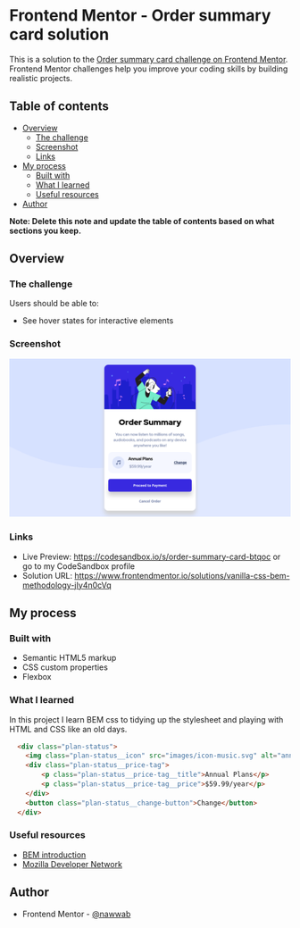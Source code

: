 # Frontend Mentor - Order summary card solution

This is a solution to the [Order summary card challenge on Frontend Mentor](https://www.frontendmentor.io/challenges/order-summary-component-QlPmajDUj). Frontend Mentor challenges help you improve your coding skills by building realistic projects. 

## Table of contents

- [Overview](#overview)
  - [The challenge](#the-challenge)
  - [Screenshot](#screenshot)
  - [Links](#links)
- [My process](#my-process)
  - [Built with](#built-with)
  - [What I learned](#what-i-learned)
  - [Useful resources](#useful-resources)
- [Author](#author)

**Note: Delete this note and update the table of contents based on what sections you keep.**

## Overview

### The challenge

Users should be able to:

- See hover states for interactive elements

### Screenshot

![screenshot](./screenshot.png)

### Links
- Live Preview: https://codesandbox.io/s/order-summary-card-btqoc or go to my CodeSandbox profile
- Solution URL: https://www.frontendmentor.io/solutions/vanilla-css-bem-methodology-jIy4n0cVq

## My process

### Built with

- Semantic HTML5 markup
- CSS custom properties
- Flexbox

### What I learned

In this project I learn BEM css to tidying up the stylesheet and playing with HTML and CSS like an old days.

```html
  <div class="plan-status">
    <img class="plan-status__icon" src="images/icon-music.svg" alt="annual icon">
    <div class="plan-status__price-tag">
        <p class="plan-status__price-tag__title">Annual Plans</p>
        <p class="plan-status__price-tag__price">$59.99/year</p>
    </div>
    <button class="plan-status__change-button">Change</button>
  </div>
```

### Useful resources

- [BEM introduction](http://getbem.com/introduction)
- [Mozilla Developer Network](https://developer.mozilla.org)

## Author

- Frontend Mentor - [@nawwab](https://www.frontendmentor.io/profile/nawwab)

